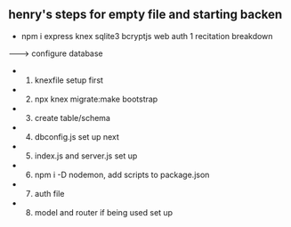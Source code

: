 ## henry's steps for empty file and starting backen

- npm i express knex sqlite3 bcryptjs web auth 1 recitation breakdown

---> configure database

- 1. knexfile setup first
- 2. npx knex migrate:make bootstrap
- 3. create table/schema
- 4. dbconfig.js set up next
- 5. index.js and server.js set up
- 6. npm i -D nodemon, add scripts to package.json
- 7. auth file
- 8. model and router if being used set up
